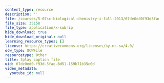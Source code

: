 ```yaml
---
content_type: resource
description: ''
file: /courses/5-07sc-biological-chemistry-i-fall-2013/67de0ed0f93d5fae8d51159b71b35c0d_ddt1KuSdoOg.srt
file_size: 35158
file_type: application/x-subrip
hide_download: true
hide_download_original: null
learning_resource_types: []
license: https://creativecommons.org/licenses/by-nc-sa/4.0/
ocw_type: OCWFile
resourcetype: Other
title: 3play caption file
uid: 67de0ed0-f93d-5fae-8d51-159b71b35c0d
video_metadata:
  youtube_id: null
---
```

